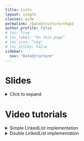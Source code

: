 ```yaml
---
title: Lists
layout: single
classes: wide
permalink: /DataStructure/chap3
author_profile: false
# toc: True
# toc_label: "On this page"
# toc_icon: "cog"
# toc_sticky: False
sidebar:
  nav: "DataStructure"
---
```



# Slides
<details>
<summary> Click to expand</summary>

 <iframe height="400px" width="100%" src="https://drive.google.com/file/d/15hNIGltReO3qZuzmr3R9nTZVWX58S--x/preview" frameborder="0" allowfullscreen="true"></iframe> 
</details>

# Video tutorials
<details>
<summary> Simple LinkedList implementation</summary>

 <iframe height="350px" width="100%" src="https://drive.google.com/file/d/15g1FPgn2qhInCwrIwKGxcbieZjpSmeEE/preview"  frameborder="0"  allowfullscreen></iframe>

</details>
<details>
 <summary> Double LinkedList implementation</summary>

 <iframe height="350px" width="100%" src="https://drive.google.com/file/d/1-B3Vl_Cxbrzp1NalHosnsBQK9ETajSqV/preview"  frameborder="0"  allowfullscreen></iframe>
</details>


